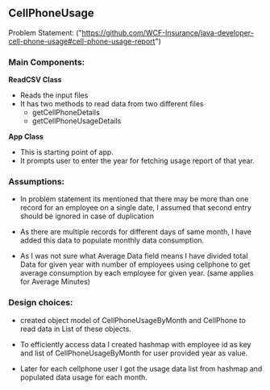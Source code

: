 ## CellPhoneUsage

Problem Statement: ("https://github.com/WCF-Insurance/java-developer-cell-phone-usage#cell-phone-usage-report")


### Main Components:
 **ReadCSV Class**
- Reads the input files
- It has two methods to read data from two different files
	- getCellPhoneDetails
	- getCellPhoneUsageDetails

 **App Class** 
- This is starting point of app.
- It prompts user to enter the year for fetching usage report of that year.


### Assumptions:

- In problem statement its mentioned that there may be more than one record for an employee on a single date, I assumed that second entry should be ignored in case of duplication

- As there are multiple records for different days of same month, I have added this data to populate monthly data consumption.

- As I was not sure what Average Data field means I have divided total Data for given year with number of employees using cellphone to get average consumption by each employee  for given year. (same applies for Average Minutes)


### Design choices:

- created object model of CellPhoneUsageByMonth and CellPhone to read data in List of these objects.

- To efficiently access data I created hashmap with employee id as key and list of CellPhoneUsageByMonth for user provided year as value.

- Later for each cellphone user I got the usage data list from hashmap and populated data usage for each month.
